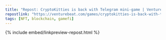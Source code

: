 ```yaml
---
title: "Repost: CryptoKitties is back with Telegram mini-game | VentureBeat"
repostlink: "https://venturebeat.com/games/cryptokitties-is-back-with-telegram-mini-game/"
tags: [NFT, blockchain, gamefi]
---
```


{% include embed/linkpreview-repost.html %}
